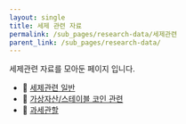 ```yaml
---
layout: single
title: 세제 관련 자료
permalink: /sub_pages/research-data/세제관련
parent_link: /sub_pages/research-data/
---
```


세제관련 자료를 모아둔 페이지 입니다.

- 📁 [세제관련 일반](/sub_pages/research-data/세제관련_1)
- 📁 [가상자산/스테이블 코인 관련](/sub_pages/research-data/세제관련_2)
- 📁 [과세관할](/sub_pages/research-data/세제관련_3)